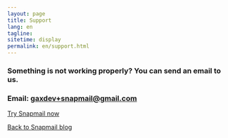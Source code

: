 ```yaml
---
layout: page
title: Support
lang: en
tagline: 
sitetime: display
permalink: en/support.html
---
```


### Something is not working properly? You can send an email to us.
### Email: <a href="mailto:gaxdev+snapmail@gmail.com">gaxdev+snapmail@gmail.com</a>

<a target="_blank" href="https://www.snapmail.cc"><i class="fa fa-envelope a"></i> Try Snapmail now</a>

<a href="https://www.snapmail.cc/blog/"><i class="fa fa-arrow-circle-left"></i> Back to Snapmail blog</a>